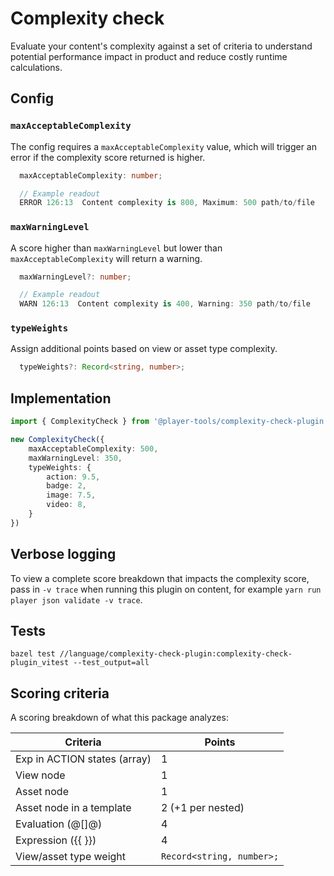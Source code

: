 # Complexity check

Evaluate your content's complexity against a set of criteria to understand potential performance impact in product and reduce costly runtime calculations.

## Config

### `maxAcceptableComplexity`

The config requires a `maxAcceptableComplexity` value, which will trigger an error if the complexity score returned is higher.

```ts
  maxAcceptableComplexity: number;

  // Example readout
  ERROR 126:13  Content complexity is 800, Maximum: 500 path/to/file
```

### `maxWarningLevel`

A score higher than `maxWarningLevel` but lower than `maxAcceptableComplexity` will return a warning.

```ts
  maxWarningLevel?: number;

  // Example readout
  WARN 126:13  Content complexity is 400, Warning: 350 path/to/file
```

### `typeWeights`

Assign additional points based on view or asset type complexity.

```ts
  typeWeights?: Record<string, number>;
```

## Implementation

```ts
import { ComplexityCheck } from '@player-tools/complexity-check-plugin';

new ComplexityCheck({
    maxAcceptableComplexity: 500,
    maxWarningLevel: 350,
    typeWeights: {
        action: 9.5,
        badge: 2,
        image: 7.5,
        video: 8,
    }
})
```

## Verbose logging

To view a complete score breakdown that impacts the complexity score, pass in `-v trace` when running this plugin on content, for example `yarn run player json validate -v trace`.

## Tests

`bazel test //language/complexity-check-plugin:complexity-check-plugin_vitest --test_output=all`

## Scoring criteria

A scoring breakdown of what this package analyzes:

| Criteria                      | Points                                  |
|-------------------------------|-----------------------------------------|
| Exp in ACTION states (array)  | 1                                       |
| View node                     | 1                                       |
| Asset node                    | 1                                       |
| Asset node in a template      | 2 (+1 per nested)                       |
| Evaluation (@[]@)             | 4                                       |
| Expression ({{ }})            | 4                                       |
| View/asset type weight        | `Record<string, number>;`               |
